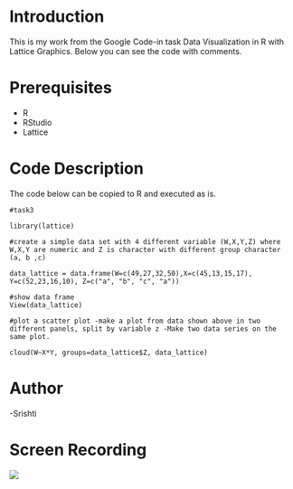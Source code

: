 # Introduction
This is my work from the Google Code-in task Data Visualization in R with Lattice Graphics. Below you can see the code with comments.

# Prerequisites
- R
- RStudio
- Lattice

# Code Description
The code below can be copied to R and executed as is.

```
#task3

library(lattice)

#create a simple data set with 4 different variable (W,X,Y,Z) where W,X,Y are numeric and Z is character with different group character (a, b ,c)

data_lattice = data.frame(W=c(49,27,32,50),X=c(45,13,15,17), Y=c(52,23,16,10), Z=c("a", "b", "c", "a"))

#show data frame
View(data_lattice)

#plot a scatter plot -make a plot from data shown above in two different panels, split by variable z -Make two data series on the same plot.

cloud(W~X*Y, groups=data_lattice$Z, data_lattice)
```

# Author
-Srishti 

# Screen Recording

![](http://g.recordit.co/SlfzQzqVUx.gif)
